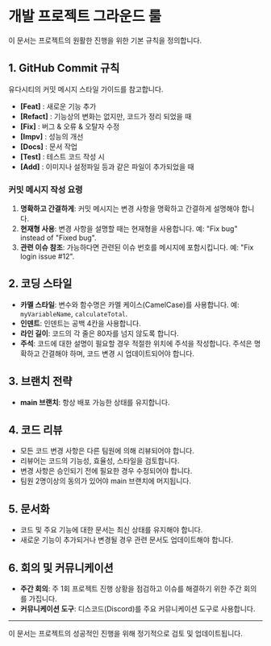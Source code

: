 # 개발 프로젝트 그라운드 룰

이 문서는 프로젝트의 원활한 진행을 위한 기본 규칙을 정의합니다.

## 1. GitHub Commit 규칙

유다시티의 커밋 메시지 스타일 가이드를 참고합니다.

* **[Feat]** : 새로운 기능 추가
* **[Refact]** : 기능상의 변화는 없지만, 코드가 정리 되었을 때
* **[Fix]** : 버그 & 오류 & 오탈자 수정
* **[Impv]** : 성능의 개선
* **[Docs]** : 문서 작업
* **[Test]** : 테스트 코드 작성 시
* **[Add]** : 이미지나 설정파일 등과 같은 파일이 추가되었을 때

### 커밋 메시지 작성 요령

1. **명확하고 간결하게**: 커밋 메시지는 변경 사항을 명확하고 간결하게 설명해야 합니다.
2. **현재형 사용**: 변경 사항을 설명할 때는 현재형을 사용합니다. 예: "Fix bug" instead of "Fixed bug".
3. **관련 이슈 참조**: 가능하다면 관련된 이슈 번호를 메시지에 포함시킵니다. 예: "Fix login issue #12".

## 2. 코딩 스타일

* **카멜 스타일**: 변수와 함수명은 카멜 케이스(CamelCase)를 사용합니다. 예: `myVariableName`, `calculateTotal`.
* **인덴트**: 인덴트는 공백 4칸을 사용합니다.
* **라인 길이**: 코드의 각 줄은 80자를 넘지 않도록 합니다.
* **주석**: 코드에 대한 설명이 필요할 경우 적절한 위치에 주석을 작성합니다. 주석은 명확하고 간결해야 하며, 코드 변경 시 업데이트되어야 합니다.

## 3. 브랜치 전략

* **main 브랜치**: 항상 배포 가능한 상태를 유지합니다.

## 4. 코드 리뷰

* 모든 코드 변경 사항은 다른 팀원에 의해 리뷰되어야 합니다.
* 리뷰어는 코드의 기능성, 효율성, 스타일을 검토합니다.
* 변경 사항은 승인되기 전에 필요한 경우 수정되어야 합니다.
* 팀원 2명이상의 동의가 있어야 main 브랜치에 머지됩니다.

## 5. 문서화

* 코드 및 주요 기능에 대한 문서는 최신 상태를 유지해야 합니다.
* 새로운 기능이 추가되거나 변경될 경우 관련 문서도 업데이트해야 합니다.

## 6. 회의 및 커뮤니케이션

* **주간 회의**: 주 1회 프로젝트 진행 상황을 점검하고 이슈를 해결하기 위한 주간 회의를 가집니다.
* **커뮤니케이션 도구**: 디스코드(Discord)를 주요 커뮤니케이션 도구로 사용합니다.

---

이 문서는 프로젝트의 성공적인 진행을 위해 정기적으로 검토 및 업데이트됩니다.
